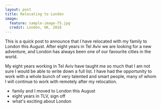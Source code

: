 ```yaml
---
layout: post
title: Relocating to London
image:
  feature: sample-image-75.jpg
  credit: London, UK, 2018
---
```


This is a quick post to announce that I have relocated with my family to London this August. After eight years in Tel Aviv we are looking for a new adventure, and London has always been one of our favourite cities in the world. 

My eight years working in Tel Aviv have taught me so much that I am not sure I would be able to write down a full list. I have had the opportunity to work with a whole bunch of very talented and smart people, many of whom I will continue to work with remotely after my relocation. 

- family and I moved to London this August
- eight years in TLV, sign off
- what's exciting about London
